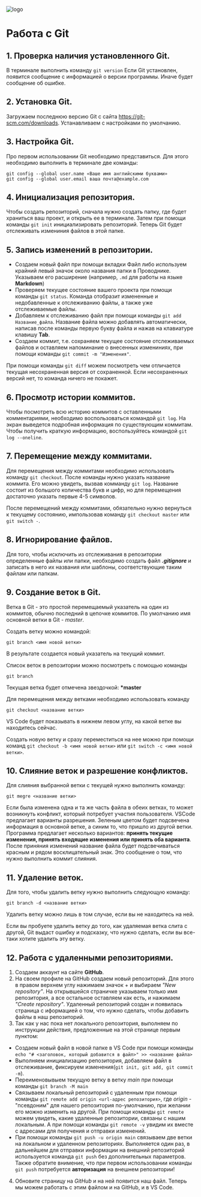 ![logo](8Lql9FRa1dk.jpg)
# Работа с Git

## 1. Проверка наличия установленного Git.
В терминале выполнить команду `git version`
Если Git установлен, появится сообщение с информацией о версии программы.
Иначе будет сообщение об ошибке.

## 2. Установка Git.
Загружаем последнюю версию Git с сайта  https://git-scm.com/downloads. Устанавливаем с настройками по умолчанию.

## 3. Настройка Git.
Про первом использовании Git необходимо представиться.
Для этого необходимо выполнить в терминале две команды:
```
git config --global user.name «Ваше имя английскими буквами»
git config --global user.email ваша почта@example.com
```
 ## 4. Инициализация репозитория.
 Чтобы создать репозиторий, сначала нужно создать папку, где будет храниться ваш проект, и открыть ее в терминале.
 Затем при помощи команды `git init` инициализировать репозиторий. Теперь Git будет отслеживать измениния файлов в этой папке.

## 5. Запись изменений в репозитории.
* Создаем новый файл при помощи вкладки Файл либо используем крайний левый значок около названия папки в Проводнике. Указываем его расширение (например, `.md` для работы на языке **Markdown**)
* Проверяем текущее состояние вашего проекта при помощи команды `git status`. Команда отобразит измененные и недобавленные к отслеживанию файлы, а также уже отслеживаемые файлы. 
* Добавляем к отслеживанию файл при помощи команды `git add Hазвание_файла`. Название файла можно добавлять автоматически, написав после команды первую букву файла и нажав на клавиатуре клавишу **Tab**.
* Создаем коммит, т.е. сохраняем текущее состояние отслеживаемых файлов и оставляем напоминание о внесенных измениниях, при помощи команды `git commit -m "Изменения"`.

При помощи команды `git diff` можем посмотреть чем отличается текущая несохраненная версия от сохраненной. Если несохраненных версий нет, то команда ничего не покажет.

## 6. Просмотр истории коммитов.
Чтобы посмотреть всю историю коммитов с оставленными комментариями, необходимо воспользоваться командой `git log`. На экран выведется подробная информация по существующим коммитам. Чтобы получить краткую информацию, воспользуйтесь командой `git log --oneline`.

## 7. Перемещение между коммитами.
Для перемещения между коммитами необходимо использовать команду `git checkout`. После команды нужно указать название коммита. Его можно увидеть, вызвав комманду `git log`. Название состоит из большого количества букв и цифр, но для перемещения достаточно указать первые 4-5 символов.

После перемещений между коммитами, обязательно нужно вернуться к текущему состоянию, импользовав команду `git checkout master` или `git switch -`.

## 8. Игнорирование файлов.
Для того, чтобы исключить из отслеживания в репозитории определенные файлы или папки, необходимо создать файл ***.gitignore*** и записать в него их названия или шаблоны, соответствующие таким файлам или папкам.

## 9. Создание веток в Git.
Ветка в Git - это простой перемещаемый указатель на один из коммитов, обычно последний в цепочке коммитов.
По умолчанию имя основной ветки в Git - *master*.

Создать ветку можно командой:
```
git branch <имя новой ветки>
```
В результате создается новый указатель на текущий коммит.

Список веток в репозитории можно посмотреть с помощью команды 
```
git branch
```

Текущая ветка будет отмечена звездочкой: **\*master**

Для перемещения между ветками необходимо использовать команду
``` 
git checkout <название ветки>
```
VS Code будет показывать в нижнем левом углу, на какой ветке вы находитесь сейчас.

Создать новую ветку и сразу переместиться на нее можно при помощи команд `git checkout -b <имя новой ветки>` или `git switch -c <имя новой ветки>`.

## 10. Слияние веток и разрешение конфликтов.
Для слияния выбранной ветки с текущей нужно выполнить команду:
``` 
git megre <название ветки>
```
Если была изменена одна и та же часть файла в обеих ветках, то может возникнуть конфликт, который потребует участия пользователя. VSCode предлагает варианты разрешения.
Зеленым цветом будет подсвечена информация в основной ветке, а синим то, что пришло из другой ветки. Программа предлагает несколько вариантов: **принять текущие изменения, принять входящие изменения или принять оба варианта**.
После приняния изменений название файла будет подсвечиваться красным и рядом восклицательный знак. Это сообщение о том, что нужно выполнить коммит слияния. 

## 11. Удаление веток.

Для того, чтобы удалить ветку нужно выполнить следующую команду:
```
git branch -d <название ветки>
```
Удалить ветку можно лишь в том случае, если вы не находитесь на ней.

Если вы пробуете удалить ветку до того, как удаляемая ветка слита с другой, Git выдаст ошибку и подсказку, что нужно сделать, если вы все-таки хотите удалить эту ветку.

## 12. Работа с удаленными репозиториями.

1. Создаем аккаунт на сайте **GitHub**.
2. На своем профиле на GitHub создаем новый репозиторий. 
Для этого в правом верхнем углу нажимаем значок + и выбираем *"New repository"*. На открывшейся страничке указываем только имя репозитория, а все остальное оставляем как есть, и нажимаем *"Create repository"*. Удаленный репозиторий создан и появилась страница с иформацией о том, что нужно сделать, чтобы добавить файлы в наш репозиторий.
3. Так как у нас пока нет локального репозитория, выполняем по инструкции действия, предложенные на этой странице первым пунктом:
* Создаем новый файл в новой папке в VS Code при помощи команды `echo "# <заголовок, который добавится в файл>" >> <название файла>`
* Выполняем инициализацию репозитория, добавляем файл в отслеживание, фиксируем изменения(`git init, git add, git commit -m`).
* Переименовывыем текущую ветку в ветку *main* при помощи команды `git branch -M main`
* Связываем локальный репозиторий с удаленным при помощи команды `git remote add origin <url-адрес репозитория>`, где *origin* - "псевдоним" для нашего репозитория по-умолчанию, при желании его можно изменить на другой.
При помощи команды `git remote` можем увидеть, какие удаленные репозитории, связаны с нашим локальным. А при помощи команды `git remote -v` увидим их вместе с адресами для получения и отправки изменений.
* При помощи команды `git push -u origin main` связываем две ветки на локальном и удаленном репозиториях. Выполняется один раз, в дальнейшем для отправки информации на внешний репозиторий используется команда `git push` без дополнительных параметров. 
Также обратите внимение, что при первом использовании команды `git push` потребуется **авторизация** на внешнем репозитории!
4. Обновите страницу на *GitHub* и на ней появится наш файл. Теперь мы можем работать с этим файлом и на GitHub, и в VS Code.